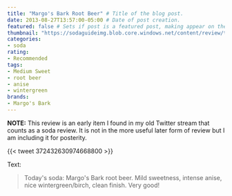 ```yaml
---
title: "Margo's Bark Root Beer" # Title of the blog post.
date: 2013-08-27T13:57:00-05:00 # Date of post creation.
featured: false # Sets if post is a featured post, making appear on the home page side bar.
thumbnail: "https://sodaguideimg.blob.core.windows.net/content/review/thumbs/margos-bark-root-beer.jpg" # Sets thumbnail image appearing inside card on homepage.
categories:
- soda
rating:
- Recommended
tags:
- Medium Sweet
- root beer
- anise
- wintergreen
brands:
- Margo's Bark
---
```


**NOTE:** This review is an early item I found in my old Twitter stream that counts as a soda review. It is not in the more useful later form of review but I am including it for posterity.

{{< tweet 372432630974668800 >}}

Text:
> Today's soda: Margo's Bark root beer. Mild sweetness, intense anise, nice wintergreen/birch, clean finish. Very good!